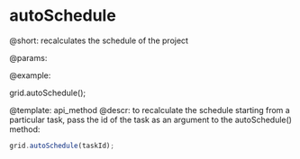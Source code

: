 autoSchedule
=============

@short:
	recalculates the schedule of the project

@params:


@example:

grid.autoSchedule();


@template:	api_method
@descr:
to recalculate the schedule starting from a particular task, pass the id of the task as an argument to the autoSchedule() method:

~~~js
grid.autoSchedule(taskId);
~~~
